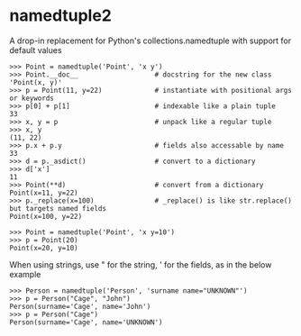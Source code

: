 namedtuple2
===========

A drop-in replacement for Python's collections.namedtuple with support for default values

    >>> Point = namedtuple('Point', 'x y')
    >>> Point.__doc__                   # docstring for the new class
    'Point(x, y)'
    >>> p = Point(11, y=22)             # instantiate with positional args or keywords
    >>> p[0] + p[1]                     # indexable like a plain tuple
    33
    >>> x, y = p                        # unpack like a regular tuple
    >>> x, y
    (11, 22)
    >>> p.x + p.y                       # fields also accessable by name
    33
    >>> d = p._asdict()                 # convert to a dictionary
    >>> d['x']
    11
    >>> Point(**d)                      # convert from a dictionary
    Point(x=11, y=22)
    >>> p._replace(x=100)               # _replace() is like str.replace() but targets named fields
    Point(x=100, y=22)

    >>> Point = namedtuple('Point', 'x y=10')
    >>> p = Point(20)
    Point(x=20, y=10)

When using strings, use " for the string, ' for the fields, as in the below example

    >>> Person = namedtuple('Person', 'surname name="UNKNOWN"')
    >>> p = Person("Cage", "John")
    Person(surname='Cage', name='John')
    >>> p = Person("Cage")
    Person(surname='Cage', name='UNKNOWN')
